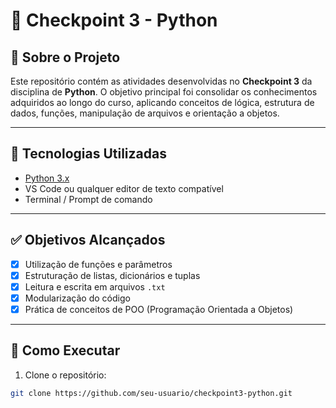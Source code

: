 # 📍 Checkpoint 3 - Python

## 🧠 Sobre o Projeto

Este repositório contém as atividades desenvolvidas no **Checkpoint 3** da disciplina de **Python**. O objetivo principal foi consolidar os conhecimentos adquiridos ao longo do curso, aplicando conceitos de lógica, estrutura de dados, funções, manipulação de arquivos e orientação a objetos.

---

## 🧰 Tecnologias Utilizadas

- [Python 3.x](https://www.python.org/)
- VS Code ou qualquer editor de texto compatível
- Terminal / Prompt de comando

---

## ✅ Objetivos Alcançados

- [x] Utilização de funções e parâmetros
- [x] Estruturação de listas, dicionários e tuplas
- [x] Leitura e escrita em arquivos `.txt`
- [x] Modularização do código
- [x] Prática de conceitos de POO (Programação Orientada a Objetos)

---

## 🧪 Como Executar

1. Clone o repositório:
```bash
git clone https://github.com/seu-usuario/checkpoint3-python.git
